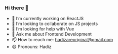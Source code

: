 ### Hi there 👋

- 🔭 I’m currently working on ReactJS
- 👯 I’m looking to collaborate on JS projects
- 🤔 I’m looking for help with Vue
- 💬 Ask me about Frontend Development
- 📫 How to reach me: hadizareoriginal@gmail.com
- 😄 Pronouns: Hadiz
